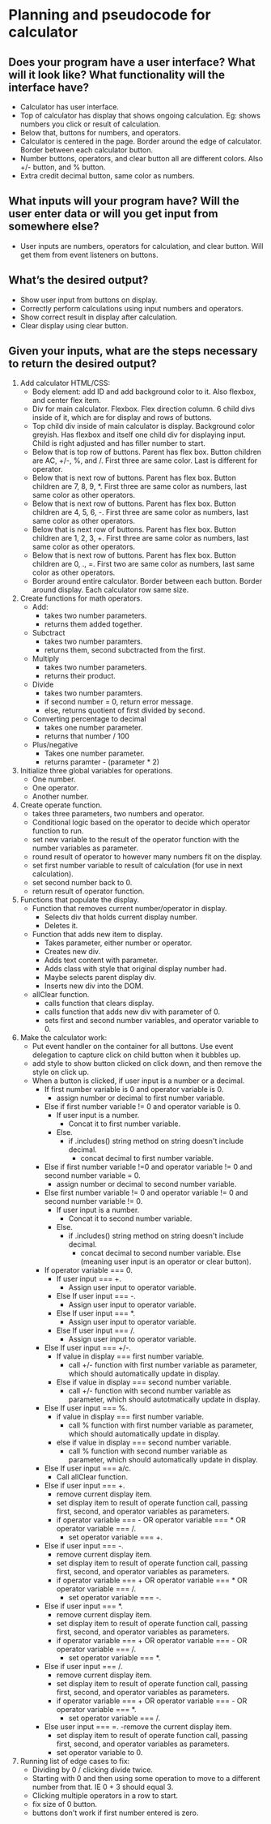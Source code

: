 # Planning and pseudocode for calculator
## Does your program have a user interface? What will it look like? What functionality will the interface have?
- Calculator has user interface. 
- Top of calculator has display that shows ongoing calculation. Eg: shows numbers you click or result of calculation. 
- Below that, buttons for numbers, and operators. 
- Calculator is centered in the page. Border around the edge of calculator. Border between each calculator button. 
- Number buttons, operators, and clear button all are different colors. Also +/- button, and % button. 
- Extra credit decimal button, same color as numbers. 
## What inputs will your program have? Will the user enter data or will you get input from somewhere else?
- User inputs are numbers, operators for calculation, and clear button. Will get them from event listeners on buttons. 
## What’s the desired output?
- Show user input from buttons on display. 
- Correctly perform calculations using input numbers and operators. 
- Show correct result in display after calculation. 
- Clear display using clear button. 
## Given your inputs, what are the steps necessary to return the desired output?
1. Add calculator HTML/CSS: 
    - Body element: add ID and add background color to it. Also flexbox, and center flex item. 
    - Div for main calculator. Flexbox. Flex direction column. 6 child divs inside of it, which are for display and rows of buttons. 
    - Top child div inside of main calculator is display. Background color greyish. Has flexbox and itself one child div for displaying input. Child is right adjusted and has filler number to start. 
    - Below that is top row of buttons. Parent has flex box. Button children are AC, +/-, %, and /. First three are same color. Last is different for operator. 
    - Below that is next row of buttons. Parent has flex box. Button children are 7, 8, 9, *. First three are same color as numbers, last same color as other operators. 
    - Below that is next row of buttons. Parent has flex box. Button children are 4, 5, 6, -. First three are same color as numbers, last same color as other operators.
    - Below that is next row of buttons. Parent has flex box. Button children are 1, 2, 3, +. First three are same color as numbers, last same color as other operators.
    - Below that is next row of buttons. Parent has flex box. Button children are 0, ., =. First two are same color as numbers, last same color as other operators.
    - Border around entire calculator. Border between each button. Border around display. Each calculator row same size. 
2. Create functions for math operators. 
    - Add: 
        - takes two number parameters. 
        - returns them added together. 
    - Subctract
        - takes two number paramters. 
        - returns them, second subctracted from the first. 
    - Multiply 
        - takes two number parameters. 
        - returns their product. 
    - Divide 
        - takes two number paramters. 
        - if second number = 0, return error message. 
        - else, returns quotient of first divided by second. 
    - Converting percentage to decimal 
        - takes one number parameter. 
        - returns that number / 100
    - Plus/negative
        - Takes one number parameter. 
        - returns paramter - (parameter * 2)
3. Initialize three global variables for operations. 
    - One number. 
    - One operator. 
    - Another number. 
4. Create operate function. 
    - takes three parameters, two numbers and operator. 
    - Conditional logic based on the operator to decide which operator function to run. 
    - set new variable to the result of the operator function with the number variables as parameter. 
    - round result of operator to however many numbers fit on the display. 
    - set first number variable to result of calculation (for use in next calculation). 
    - set second number back to 0. 
    - return result of operator function. 
5. Functions that populate the display. 
    - Function that removes current number/operator in display. 
        -  Selects div that holds current display number. 
        -  Deletes it. 
    - Function that adds new item to display. 
        - Takes parameter, either number or operator. 
        - Creates new div. 
        - Adds text content with parameter. 
        - Adds class with style that original display number had. 
        - Maybe selects parent display div. 
        - Inserts new div into the DOM. 
    - allClear function. 
        - calls function that clears display. 
        - calls function that adds new div with parameter of 0. 
        - sets first and second number variables, and operator variable to 0. 
6. Make the calculator work: 
    - Put event handler on the container for all buttons. Use event delegation to capture click on child button when it bubbles up. 
    - add style to show button clicked on click down, and then remove the style on click up. 
    - When a button is clicked, if user input is a number or a decimal.
        - If first number variable is 0 and operator variable is 0. 
            - assign number or decimal to first number variable. 
        - Else if first number variable != 0 and operator variable is 0. 
            - If user input is a number. 
                - Concat it to first number variable. 
            - Else. 
                - if .includes() string method on string doesn't include decimal. 
                    - concat decimal to first number variable. 
        - Else if first number variable !=0 and operator variable != 0 and second number variable = 0. 
            - assign number or decimal to second number variable. 
        - Else first number variable != 0 and operator variable != 0 and second number variable != 0. 
            - If user input is a number. 
                - Concat it to second number variable. 
            - Else. 
                - if .includes() string method on string doesn't include decimal. 
                    - concat decimal to second number variable. 
    Else (meaning user input is an operator or clear button). 
        - If operator variable === 0. 
            - If user input === +. 
                - Assign user input to operator variable. 
            - Else If user input === -.
                - Assign user input to operator variable. 
            - Else If user input === *. 
                - Assign user input to operator variable. 
            - Else If user input === /. 
                - Assign user input to operator variable. 
        - Else If user input === +/-. 
            - If value in display === first number variable.  
                - call +/- function with first number variable as parameter, which should automatically update in display.
            - Else if value in display === second number variable. 
                - call +/- function with second number variable as parameter, which should autotmatically update in display. 
        - Else If user input === %. 
            - if value in display === first number variable. 
                - call % function with first number variable as parameter, which should automatically update in display.
            - else if value in display === second number variable. 
                - call % function with second number variable as parameter, which should automatically update in display.
        - Else If user input === a/c. 
            - Call allClear function. 
        - Else if user input === +. 
            - remove current display item. 
            - set display item to result of operate function call, passing first, second, and operator variables as parameters.
            - if operator variable === - OR operator variable === * OR operator variable === /. 
                - set operator variable === +. 
        - Else if user input === -. 
            - remove current display item. 
            - set display item to result of operate function call, passing first, second, and operator variables as parameters.
            - if operator variable === + OR operator variable === * OR operator variable === /. 
                - set operator variable === -. 
        - Else if user input === *. 
            - remove current display item. 
            - set display item to result of operate function call, passing first, second, and operator variables as parameters.
            - if operator variable === + OR operator variable === - OR operator variable === /. 
                - set operator variable === *. 
        - Else if user input === /. 
            - remove current display item. 
            - set display item to result of operate function call, passing first, second, and operator variables as parameters.
            - if operator variable === + OR operator variable === - OR operator variable === *. 
                - set operator variable === /. 
        - Else user input === =. 
            -remove the current display item. 
            - set display item to result of operate function call, passing first, second, and operator variables as parameters. 
            - set operator variable to 0. 
7. Running list of edge cases to fix:
    - Dividing by 0 / clicking divide twice. 
    - Starting with 0 and then using some operation to move to a different number from that. IE 0 + 3 should equal 3. 
    - Clicking multiple operators in a row to start. 
    - fix size of 0 button. 
    - buttons don't work if first number entered is zero. 
    




        

    


